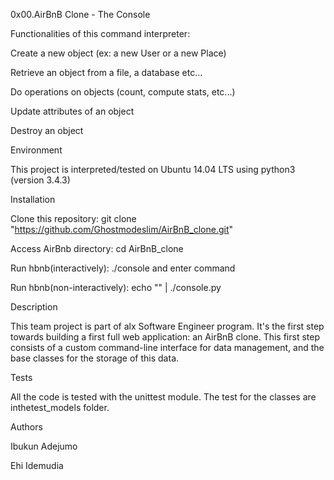 0x00.AirBnB Clone - The Console

Functionalities of this command interpreter:

Create a new object (ex: a new User or a new Place)

Retrieve an object from a file, a database etc...

Do operations on objects (count, compute stats, etc...)

Update attributes of an object

Destroy an object

Environment

This project is interpreted/tested on Ubuntu 14.04 LTS using python3 (version 3.4.3)

Installation

Clone this repository: git clone "https://github.com/Ghostmodeslim/AirBnB_clone.git"

Access AirBnb directory: cd AirBnB_clone

Run hbnb(interactively): ./console and enter command

Run hbnb(non-interactively): echo "" | ./console.py

Description

This team project is part of alx Software Engineer program. It's the first step towards building a first full web application: an AirBnB clone. This first step consists of a custom command-line interface for data management, and the base classes for the storage of this data.

Tests

All the code is tested with the unittest module. The test for the classes are inthetest_models folder.

Authors

Ibukun Adejumo

Ehi Idemudia
